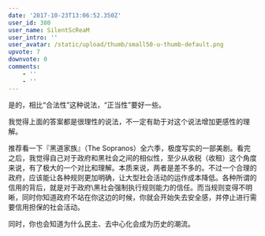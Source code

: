 ```yaml
---
date: '2017-10-23T13:06:52.350Z'
user_id: 380
user_name: SilentScReaM
user_intro: ''
user_avatar: /static/upload/thumb/small50-u-thumb-default.png
upvote: 7
downvote: 0
comments:
    - ''
    - ''
---
```


是的，相比“合法性”这种说法，“正当性”要好一些。

我觉得上面的答案都是很理性的说法，不一定有助于对这个说法增加更感性的理解。

推荐看一下『黑道家族』（The Sopranos）全六季，极度写实的一部美剧。看完之后，我觉得自己对于政府和黑社会之间的相似性，至少从收税（收租）这个角度来说，有了极大的一个对比和理解。本质来说，两者是差不多的。不过一个合理的政府，应该能让各种规则更加明确，让大型社会活动的运作成本降低。各种所谓的信用的背后，就是对于政府\\黑社会强制执行规则能力的信任。而当规则变得不明晰，同时你知道政府不站在你这边的时候，你就会开始失去安全感，并停止进行需要信用担保的社会活动。

同时，你也会知道为什么民主、去中心化会成为历史的潮流。
